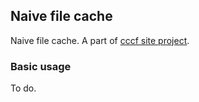 ## Naive file cache 
Naive file cache. A part of [cccf site project](https://github.com/tvitas/cccf "CCCF site On Github").

### Basic usage
To do.